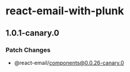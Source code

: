 # react-email-with-plunk

## 1.0.1-canary.0

### Patch Changes

- @react-email/components@0.0.26-canary.0
